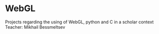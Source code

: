 # WebGL
Projects regarding the using of WebGL, python and C in a scholar context
<br/> Teacher: Mikhail Bessmeltsev
